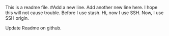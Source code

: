 This is a readme file.
#Add a new line.
Add another new line here.
I hope this will not cause trouble.
Before I use stash.
Hi, now I use SSH.
Now, I use SSH origin.

Update Readme on github.
